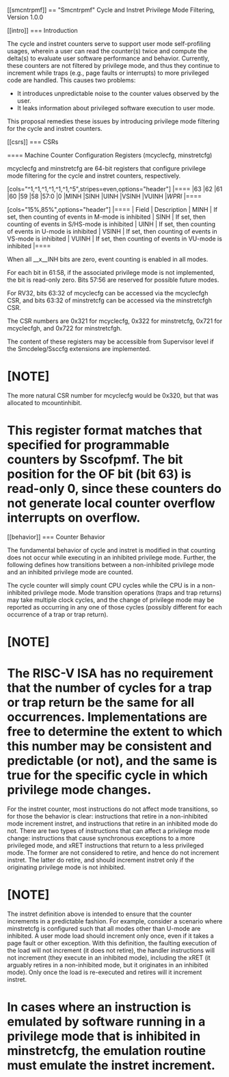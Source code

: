 [[smcntrpmf]]
\== "Smcntrpmf" Cycle and Instret Privilege Mode Filtering, Version 1.0.0

[[intro]]
\=== Introduction

The cycle and instret counters serve to support user mode self-profiling usages, wherein a user can read the counter(s) twice and compute the delta(s) to evaluate user software performance and behavior.  Currently, these counters are not filtered by privilege mode, and thus they continue to increment while traps (e.g., page faults or interrupts) to more privileged code are handled.  This causes two problems:

- It introduces unpredictable noise to the counter values observed by the user.
- It leaks information about privileged software execution to user mode.

This proposal remedies these issues by introducing privilege mode filtering for the cycle and instret counters.

[[csrs]]
\=== CSRs

\==== Machine Counter Configuration Registers (mcyclecfg, minstretcfg)

mcyclecfg and minstretcfg are 64-bit registers that configure privilege mode filtering for the cycle and instret counters, respectively.

[cols="^1,^1,^1,^1,^1,^1,^5",stripes=even,options="header"]
|====
|63 |62 |61 |60 |59 |58 |57:0
|0 |MINH |SINH |UINH |VSINH |VUINH |_WPRI_
|====

[cols="15%,85%",options="header"]
|====
\| Field | Description
\| MINH | If set, then counting of events in M-mode is inhibited
\| SINH | If set, then counting of events in S/HS-mode is inhibited
\| UINH | If set, then counting of events in U-mode is inhibited
\| VSINH | If set, then counting of events in VS-mode is inhibited
\| VUINH | If set, then counting of events in VU-mode is inhibited
|====

When all __x__INH bits are zero, event counting is enabled in all modes.

For each bit in 61:58, if the associated privilege mode is not implemented, the bit is read-only zero.  Bits 57:56 are reserved for possible future modes.

For RV32, bits 63:32 of mcyclecfg can be accessed via the mcyclecfgh CSR, and bits 63:32 of minstretcfg can be accessed via the minstretcfgh CSR.

The CSR numbers are 0x321 for mcyclecfg, 0x322 for minstretcfg, 0x721 for mcyclecfgh, and 0x722 for minstretcfgh.

The content of these registers may be accessible from Supervisor level if the Smcdeleg/Ssccfg extensions are implemented.

# [NOTE]

The more natural CSR number for mcyclecfg would be 0x320, but that was allocated to mcountinhibit.

# This register format matches that specified for programmable counters by Sscofpmf.  The bit position for the OF bit (bit 63) is read-only 0, since these counters do not generate local counter overflow interrupts on overflow.

[[behavior]]
\=== Counter Behavior

The fundamental behavior of cycle and instret is modified in that counting does not occur while executing in an inhibited privilege mode.  Further, the following defines how transitions between a non-inhibited privilege mode and an inhibited privilege mode are counted.

The cycle counter will simply count CPU cycles while the CPU is in a non-inhibited privilege mode.  Mode transition operations (traps and trap returns) may take multiple clock cycles, and the change of privilege mode may be reported as occurring in any one of those cycles (possibly different for each occurrence of a trap or trap return).

# [NOTE]

# The RISC-V ISA has no requirement that the number of cycles for a trap or trap return be the same for all occurrences.  Implementations are free to determine the extent to which this number may be consistent and predictable (or not), and the same is true for the specific cycle in which privilege mode changes.

For the instret counter, most instructions do not affect mode transitions, so for those the behavior is clear: instructions that retire in a non-inhibited mode increment instret, and instructions that retire in an inhibited mode do not.  There are two types of instructions that can affect a privilege mode change: instructions that cause synchronous exceptions to a more privileged mode, and xRET instructions that return to a less privileged mode. The former are not considered to retire, and hence do not increment instret. The latter do retire, and should increment instret only if the originating privilege mode is not inhibited.

# [NOTE]

The instret definition above is intended to ensure that the counter increments in a predictable fashion.  For example, consider a scenario where minstretcfg is configured such that all modes other than U-mode are inhibited.  A user mode load should increment only once, even if it takes a page fault or other exception.  With this definition, the faulting execution of the load will not increment (it does not retire), the handler instructions will not increment (they execute in an inhibited mode), including the xRET (it arguably retires in a non-inhibited mode, but it originates in an inhibited mode).  Only once the load is re-executed and retires will it increment instret.

# In cases where an instruction is emulated by software running in a privilege mode that is inhibited in minstretcfg, the emulation routine must emulate the instret increment.
